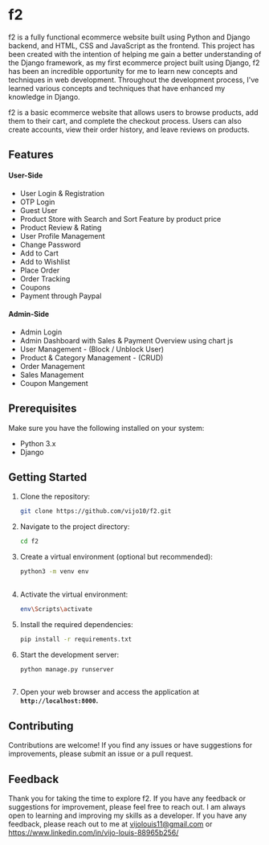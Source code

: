 # f2

f2 is a fully functional ecommerce website built using Python and Django backend, and HTML, CSS and JavaScript as the frontend. This project has been created with the intention of helping me gain a better understanding of the Django framework, as my first ecommerce project built using Django, f2 has been an incredible opportunity for me to learn new concepts and techniques in web development. Throughout the development process, I've learned various concepts and techniques that have enhanced my knowledge in Django.

f2 is a basic ecommerce website that allows users to browse products, add them to their cart, and complete the checkout process. Users can also create accounts, view their order history, and leave reviews on products.


## Features

#### User-Side

- User Login & Registration
- OTP Login
- Guest User
- Product Store with Search and Sort Feature by product price
- Product Review & Rating
- User Profile Management
- Change Password
- Add to Cart
- Add to Wishlist
- Place Order
- Order Tracking
- Coupons 
- Payment through Paypal

#### Admin-Side

- Admin Login
- Admin Dashboard with Sales & Payment Overview using chart js
- User Management - (Block / Unblock User)
- Product & Category Management -  (CRUD)
- Order Management 
- Sales Management
- Coupon Mangement

## Prerequisites

Make sure you have the following installed on your system:

- Python 3.x
- Django

## Getting Started

1. Clone the repository:

   ```bash
   git clone https://github.com/vijo10/f2.git
   
2. Navigate to the project directory:
   
   ```bash
   cd f2

3. Create a virtual environment (optional but recommended):

   ```bash
   python3 -m venv env
     
4. Activate the virtual environment:

   ```bash
   env\Scripts\activate

5. Install the required dependencies:
   
   ```bash
   pip install -r requirements.txt
   

6. Start the development server:
   
   ```bash
   python manage.py runserver
  
7. Open your web browser and access the application at **`http://localhost:8000`.**  
     
## Contributing

Contributions are welcome! If you find any issues or have suggestions for improvements, please submit an issue or a pull request.



## Feedback

Thank you for taking the time to explore f2. If you have any feedback or suggestions for improvement, please feel free to reach out. I am always open to learning and improving my skills as a developer. If you have any feedback, please reach out to me at vijolouis11@gmail.com or https://www.linkedin.com/in/vijo-louis-88965b256/
